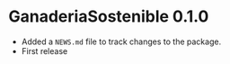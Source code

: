 
# GanaderiaSostenible 0.1.0

* Added a `NEWS.md` file to track changes to the package.
* First release
